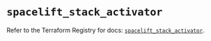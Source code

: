 # `spacelift_stack_activator`

Refer to the Terraform Registry for docs: [`spacelift_stack_activator`](https://registry.terraform.io/providers/spacelift-io/spacelift/1.27.0/docs/resources/stack_activator).
